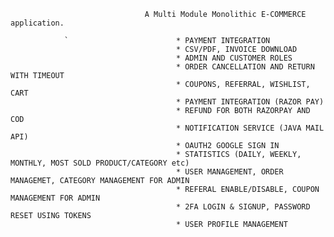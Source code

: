                                   A Multi Module Monolithic E-COMMERCE application.
                                                
                `                        * PAYMENT INTEGRATION
                                         * CSV/PDF, INVOICE DOWNLOAD
                                         * ADMIN AND CUSTOMER ROLES
                                         * ORDER CANCELLATION AND RETURN WITH TIMEOUT
                                         * COUPONS, REFERRAL, WISHLIST, CART
                                         * PAYMENT INTEGRATION (RAZOR PAY)
                                         * REFUND FOR BOTH RAZORPAY AND COD
                                         * NOTIFICATION SERVICE (JAVA MAIL API)
                                         * OAUTH2 GOOGLE SIGN IN
                                         * STATISTICS (DAILY, WEEKLY, MONTHLY, MOST SOLD PRODUCT/CATEGORY etc)
                                         * USER MANAGEMENT, ORDER MANAGEMET, CATEGORY MANAGEMENT FOR ADMIN
                                         * REFERAL ENABLE/DISABLE, COUPON MANAGEMENT FOR ADMIN
                                         * 2FA LOGIN & SIGNUP, PASSWORD RESET USING TOKENS
                                         * USER PROFILE MANAGEMENT
                                                      
